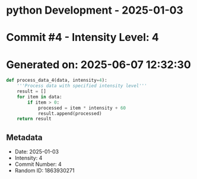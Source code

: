 ﻿# python Development - 2025-01-03
# Commit #4 - Intensity Level: 4
# Generated on: 2025-06-07 12:32:30
```python
def process_data_4(data, intensity=4):
    '''Process data with specified intensity level'''
    result = []
    for item in data:
        if item > 0:
            processed = item * intensity + 60
            result.append(processed)
    return result
```
## Metadata
- Date: 2025-01-03
- Intensity: 4
- Commit Number: 4
- Random ID: 1863930271
